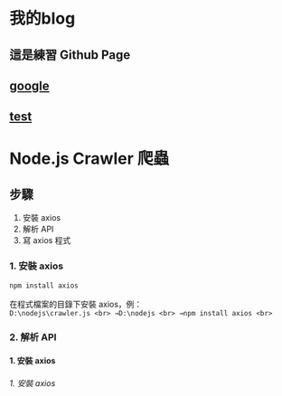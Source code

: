 # 我的blog


## 這是練習 Github Page

## [google](https://www.google.com)

## [test](https://ycchien313.github.io/test/)


# Node.js Crawler 爬蟲
## 步驟
1. 安裝 axios
2. 解析 API
3. 寫 axios 程式

### 1. 安裝 axios
```js
npm install axios
```
在程式檔案的目錄下安裝 axios，例： <br>
`
D:\nodejs\crawler.js <br>
→D:\nodejs <br>
→npm install axios <br>
`



### 2. 解析 API


#### 1. 安裝 axios
###### 1. 安裝 axios
